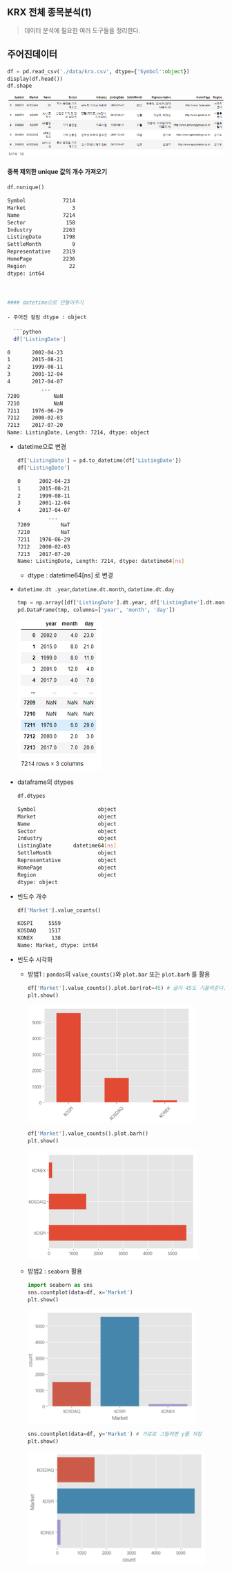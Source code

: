 ## KRX 전체 종목분석(1)

> 데이터 분석에 필요한 여러 도구들을 정리한다.



## 주어진데이터

```python
df = pd.read_csv('./data/krx.csv', dtype={'Symbol':object})
display(df.head())
df.shape
```

![image-20210507194257048](markdown-images/image-20210507194257048.png)



#### 중복 제외한 unique 값의 개수 가져오기

```python
df.nunique()
```

```bash
Symbol            7214
Market               3
Name              7214
Sector             158
Industry          2263
ListingDate       1798
SettleMonth          9
Representative    2319
HomePage          2236
Region              22
dtype: int64



#### datetime으로 만들어주기

- 주어진 컬럼 dtype : object

  ```python
  df['ListingDate']
```

  ```bash
  0       2002-04-23
  1       2015-08-21
  2       1999-08-11
  3       2001-12-04
  4       2017-04-07
             ...    
  7209           NaN
  7210           NaN
  7211    1976-06-29
  7212    2000-02-03
  7213    2017-07-20
  Name: ListingDate, Length: 7214, dtype: object
  ```

- datetime으로 변경

  ```python
  df['ListingDate'] = pd.to_datetime(df['ListingDate'])
  df['ListingDate']
  ```

  ```bash
  0      2002-04-23
  1      2015-08-21
  2      1999-08-11
  3      2001-12-04
  4      2017-04-07
            ...    
  7209          NaT
  7210          NaT
  7211   1976-06-29
  7212   2000-02-03
  7213   2017-07-20
  Name: ListingDate, Length: 7214, dtype: datetime64[ns]
  ```

  * dtype : datetime64[ns] 로 변경

- `datetime.dt .year`,`datetime.dt.month`, `datetime.dt.day`

  ```python
  tmp = np.array([df['ListingDate'].dt.year, df['ListingDate'].dt.month, df['ListingDate'].dt.day]).T
  pd.DataFrame(tmp, columns=['year', 'month', 'day'])
  ```

  ![image-20210507200449714](markdown-images/image-20210507200449714.png)

* dataframe의 dtypes

  ```python
  df.dtypes
  ```

  ```bash
  Symbol                    object
  Market                    object
  Name                      object
  Sector                    object
  Industry                  object
  ListingDate       datetime64[ns]
  SettleMonth               object
  Representative            object
  HomePage                  object
  Region                    object
  dtype: object
  ```



* 빈도수 개수

  ```python
  df['Market'].value_counts()
  ```

  ```bash
  KOSPI     5559
  KOSDAQ    1517
  KONEX      138
  Name: Market, dtype: int64
  ```

* 빈도수 시각화

  * 방법1 : `pandas`의 `value_counts()`와 `plot.bar` 또는 `plot.barh`  를 활용

    ```python
    df['Market'].value_counts().plot.bar(rot=45) # 글자 45도 기울여준다.
    plt.show()
    ```

    ![image-20210507201337062](markdown-images/image-20210507201337062.png)

    ```python
    df['Market'].value_counts().plot.barh() 
    plt.show()
    ```

    ![image-20210507201357920](markdown-images/image-20210507201357920.png)

  

  * 방법2 : `seaborn` 활용

    ```python
    import seaborn as sns
    sns.countplot(data=df, x='Market')
    plt.show()
    ```

    ![image-20210507201818805](markdown-images/image-20210507201818805.png)

    ```python
    sns.countplot(data=df, y='Market') # 가로로 그릴려면 y를 지정
    plt.show()
    ```

    ![image-20210507201852232](markdown-images/image-20210507201852232.png)

